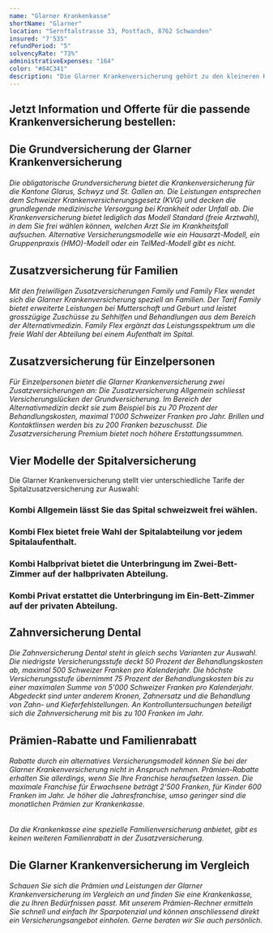 ```yaml
---
name: "Glarner Krankenkasse"
shortName: "Glarner"
location: "Sernftalstrasse 33, Postfach, 8762 Schwanden"
insured: "7'535"
refundPeriod: "5"
solvencyRate: "73%"
administrativeExpenses: "164"
color: "#84C341"
description: "Die Glarner Krankenversicherung gehört zu den kleineren Krankenkassen in der Schweiz und zählt etwas über 7'700 Versicherungsnehmer. Ihren Sitz hat die Krankenkasse im Kanton Glarus. Ihren Kunden bietet die Krankenversicherung neben der obligatorischen Grundversicherung auch freiwillige Zusatzversicherungen an. Unser Vergleich zeigt Ihnen, wie gut die Krankenkasse im Vergleich aufgestellt ist."
---
```


## Jetzt Information und Offerte für die passende Krankenversicherung bestellen:

## Die Grundversicherung der Glarner Krankenversicherung

###### Die obligatorische Grundversicherung bietet die Krankenversicherung für die Kantone Glarus, Schwyz und St. Gallen an. Die Leistungen entsprechen dem Schweizer Krankenversicherungsgesetz (KVG) und decken die grundlegende medizinische Versorgung bei Krankheit oder Unfall ab. Die Krankenversicherung bietet lediglich das Modell Standard (freie Arztwahl), in dem Sie frei wählen können, welchen Arzt Sie im Krankheitsfall aufsuchen. Alternative Versicherungsmodelle wie ein Hausarzt-Modell, ein Gruppenpraxis (HMO)-Modell oder ein TelMed-Modell gibt es nicht.

## Zusatzversicherung für Familien

###### Mit den freiwilligen Zusatzversicherungen Family und Family Flex wendet sich die Glarner Krankenversicherung speziell an Familien. Der Tarif Family bietet erweiterte Leistungen bei Mutterschaft und Geburt und leistet grosszügige Zuschüsse zu Sehhilfen und Behandlungen aus dem Bereich der Alternativmedizin. Family Flex ergänzt das Leistungsspektrum um die freie Wahl der Abteilung bei einem Aufenthalt im Spital.

## Zusatzversicherung für Einzelpersonen

###### Für Einzelpersonen bietet die Glarner Krankenversicherung zwei Zusatzversicherungen an: Die Zusatzversicherung Allgemein schliesst Versicherungslücken der Grundversicherung. Im Bereich der Alternativmedizin deckt sie zum Beispiel bis zu 70 Prozent der Behandlungskosten, maximal 1'000 Schweizer Franken pro Jahr. Brillen und Kontaktlinsen werden bis zu 200 Franken bezuschusst. Die Zusatzversicherung Premium bietet noch höhere Erstattungssummen.

## Vier Modelle der Spitalversicherung

Die Glarner Krankenversicherung stellt vier unterschiedliche Tarife der Spitalzusatzversicherung zur Auswahl:

### Kombi Allgemein lässt Sie das Spital schweizweit frei wählen. 

### Kombi Flex bietet freie Wahl der Spitalabteilung vor jedem Spitalaufenthalt. 

### Kombi Halbprivat bietet die Unterbringung im Zwei-Bett-Zimmer auf der halbprivaten Abteilung.

### Kombi Privat erstattet die Unterbringung im Ein-Bett-Zimmer auf der privaten Abteilung.

## Zahnversicherung Dental

###### Die Zahnversicherung Dental steht in gleich sechs Varianten zur Auswahl. Die niedrigste Versicherungsstufe deckt 50 Prozent der Behandlungskosten ab, maximal 500 Schweizer Franken pro Kalenderjahr. Die höchste Versicherungsstufe übernimmt 75 Prozent der Behandlungskosten bis zu einer maximalen Summe von 5'000 Schweizer Franken pro Kalenderjahr. Abgedeckt sind unter anderem Kronen, Zahnersatz und die Behandlung von Zahn- und Kieferfehlstellungen. An Kontrolluntersuchungen beteiligt sich die Zahnversicherung mit bis zu 100 Franken im Jahr.

## Prämien-Rabatte und Familienrabatt

###### Rabatte durch ein alternatives Versicherungsmodell können Sie bei der Glarner Krankenversicherung nicht in Anspruch nehmen. Prämien-Rabatte erhalten Sie allerdings, wenn Sie Ihre Franchise heraufsetzen lassen. Die maximale Franchise für Erwachsene beträgt 2'500 Franken, für Kinder 600 Franken im Jahr. Je höher die Jahresfranchise, umso geringer sind die monatlichen Prämien zur Krankenkasse.

###### Da die Krankenkasse eine spezielle Familienversicherung anbietet, gibt es keinen weiteren Familienrabatt in der Zusatzversicherung.

## Die Glarner Krankenversicherung im Vergleich

###### Schauen Sie sich die Prämien und Leistungen der Glarner Krankenversicherung im Vergleich an und finden Sie eine Krankenkasse, die zu Ihren Bedürfnissen passt. Mit unserem Prämien-Rechner ermitteln Sie schnell und einfach Ihr Sparpotenzial und können anschliessend direkt ein Versicherungsangebot einholen. Gerne beraten wir Sie auch persönlich.
